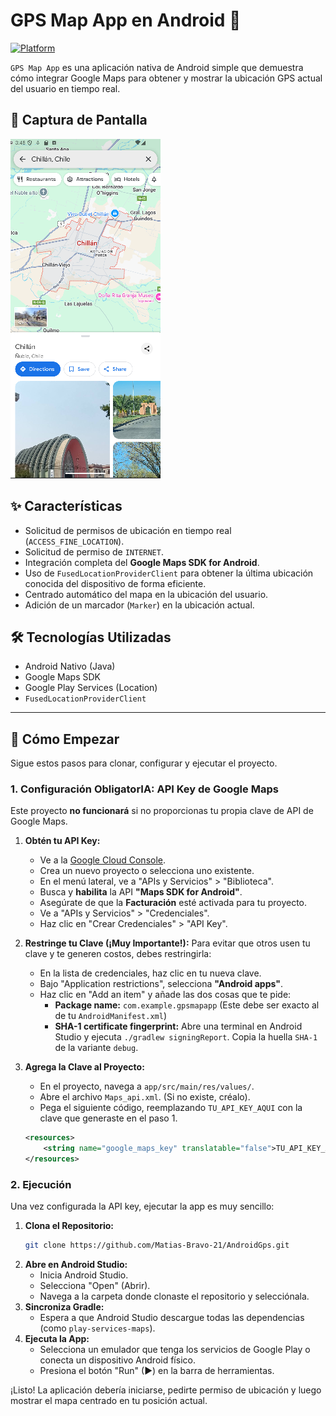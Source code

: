 # GPS Map App en Android 📍
[![Platform](https://img.shields.io/badge/Platform-Android-green.svg)](https://www.android.com)

`GPS Map App` es una aplicación nativa de Android simple que demuestra cómo integrar Google Maps para obtener y mostrar la ubicación GPS actual del usuario en tiempo real.

## 📱 Captura de Pantalla
![App Screenshot](https://github.com/Matias-Bravo-21/AndroidGps/blob/master/pruebas/Captura%20de%20pantalla_2025-10-19_15-48-19.png)

## ✨ Características
* Solicitud de permisos de ubicación en tiempo real (`ACCESS_FINE_LOCATION`).
* Solicitud de permiso de `INTERNET`.
* Integración completa del **Google Maps SDK for Android**.
* Uso de `FusedLocationProviderClient` para obtener la última ubicación conocida del dispositivo de forma eficiente.
* Centrado automático del mapa en la ubicación del usuario.
* Adición de un marcador (`Marker`) en la ubicación actual.

## 🛠️ Tecnologías Utilizadas
* Android Nativo (Java)
* Google Maps SDK
* Google Play Services (Location)
* `FusedLocationProviderClient`

---

## 🚀 Cómo Empezar

Sigue estos pasos para clonar, configurar y ejecutar el proyecto.

### 1. Configuración ObligatorIA: API Key de Google Maps

Este proyecto **no funcionará** si no proporcionas tu propia clave de API de Google Maps.

1.  **Obtén tu API Key:**
    * Ve a la [Google Cloud Console](https://console.cloud.google.com/).
    * Crea un nuevo proyecto o selecciona uno existente.
    * En el menú lateral, ve a "APIs y Servicios" > "Biblioteca".
    * Busca y **habilita** la API **"Maps SDK for Android"**.
    * Asegúrate de que la **Facturación** esté activada para tu proyecto.
    * Ve a "APIs y Servicios" > "Credenciales".
    * Haz clic en "Crear Credenciales" > "API Key".

2.  **Restringe tu Clave (¡Muy Importante!):**
    Para evitar que otros usen tu clave y te generen costos, debes restringirla:
    * En la lista de credenciales, haz clic en tu nueva clave.
    * Bajo "Application restrictions", selecciona **"Android apps"**.
    * Haz clic en "Add an item" y añade las dos cosas que te pide:
        * **Package name:** `com.example.gpsmapapp` (Este debe ser exacto al de tu `AndroidManifest.xml`)
        * **SHA-1 certificate fingerprint:** Abre una terminal en Android Studio y ejecuta `./gradlew signingReport`. Copia la huella `SHA-1` de la variante `debug`.

3.  **Agrega la Clave al Proyecto:**
    * En el proyecto, navega a `app/src/main/res/values/`.
    * Abre el archivo `Maps_api.xml`. (Si no existe, créalo).
    * Pega el siguiente código, reemplazando `TU_API_KEY_AQUI` con la clave que generaste en el paso 1.

    ```xml
    <resources>
        <string name="google_maps_key" translatable="false">TU_API_KEY_AQUI</string>
    </resources>
    ```

### 2. Ejecución

Una vez configurada la API key, ejecutar la app es muy sencillo:

1.  **Clona el Repositorio:**
    ```bash
    git clone https://github.com/Matias-Bravo-21/AndroidGps.git
    ```
2.  **Abre en Android Studio:**
    * Inicia Android Studio.
    * Selecciona "Open" (Abrir).
    * Navega a la carpeta donde clonaste el repositorio y selecciónala.
3.  **Sincroniza Gradle:**
    * Espera a que Android Studio descargue todas las dependencias (como `play-services-maps`).
4.  **Ejecuta la App:**
    * Selecciona un emulador que tenga los servicios de Google Play o conecta un dispositivo Android físico.
    * Presiona el botón "Run" (▶) en la barra de herramientas.

¡Listo! La aplicación debería iniciarse, pedirte permiso de ubicación y luego mostrar el mapa centrado en tu posición actual.
